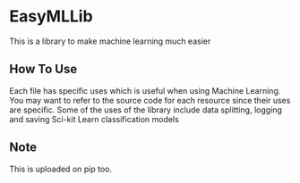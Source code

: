# EasyMLLib
This is a library to make machine learning much easier

## How To Use
Each file has specific uses which is useful when using Machine Learning. You may want to refer to the source code for each resource since their uses are specific.
Some of the uses of the library include data splitting, logging and saving Sci-kit Learn classification models

## Note
This is uploaded on pip too.
